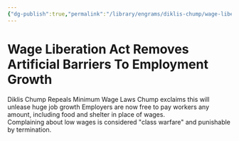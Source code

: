 ```yaml
---
{"dg-publish":true,"permalink":"/library/engrams/diklis-chump/wage-liberation-act-removes-artificial-barriers-to-employment-growth/","tags":["DC/Labor","DC/AS1"]}
---
```


# Wage Liberation Act Removes Artificial Barriers To Employment Growth
Diklis Chump Repeals Minimum Wage Laws
Chump exclaims this will unlease huge job growth
	Employers are now free to pay workers any amount, including food and shelter in place of wages.  
	Complaining about low wages is considered "class warfare" and punishable by termination.
